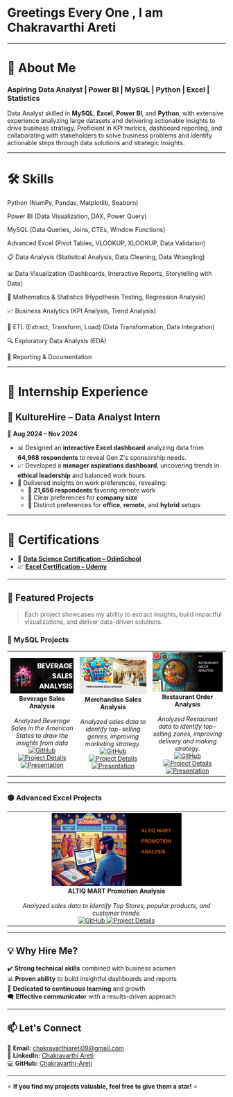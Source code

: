 # Greetings Every One , I am  Chakravarthi Areti  

---

# 🚀 About Me  
### Aspiring Data Analyst | Power BI | MySQL | Python | Excel | Statistics

Data Analyst skilled in **MySQL**, **Excel**, **Power BI**, and **Python**, with extensive experience analyzing large datasets and delivering actionable insights to drive business strategy. Proficient in KPI metrics, dashboard reporting, and collaborating with stakeholders to solve business problems and identify actionable steps through data solutions and strategic insights.

---

#    **🛠️ Skills**

Python (NumPy, Pandas, Matplotlib, Seaborn)

Power BI (Data Visualization, DAX, Power Query)

MySQL (Data Queries, Joins, CTEs, Window Functions)

Advanced Excel (Pivot Tables, VLOOKUP, XLOOKUP, Data Validation)

📋 Data Analysis (Statistical Analysis, Data Cleaning, Data Wrangling)

📊 Data Visualization (Dashboards, Interactive Reports, Storytelling with Data)

🧮 Mathematics & Statistics (Hypothesis Testing, Regression Analysis)

📈 Business Analytics (KPI Analysis, Trend Analysis)

📂 ETL (Extract, Transform, Load) (Data Transformation, Data Integration)

🔍 Exploratory Data Analysis (EDA)

📄 Reporting & Documentation


----------

# 💼 Internship Experience  
## 🔹 KultureHire – **Data Analyst Intern**  
📅 **Aug 2024 – Nov 2024**  

- 📊 Designed an **interactive Excel dashboard** analyzing data from **64,968 respondents** to reveal Gen Z's sponsorship needs.  
- 📈 Developed a **manager aspirations dashboard**, uncovering trends in **ethical leadership** and balanced work hours.  
- 🔎 Delivered insights on work preferences, revealing:  
   - 🏡 **21,656 respondents** favoring remote work  
   - 🏢 Clear preferences for **company size**  
   - 💼 Distinct preferences for **office**, **remote**, and **hybrid** setups  

---

# 📜 Certifications  
- 🎯 [**Data Science Certification – OdinSchool**](https://drive.google.com/file/d/1AbbRFzawAR-y2_FCgif3TDvvO5klhR6j/view?usp=sharing)  
- 📈 [**Excel Certification – Udemy**](https://drive.google.com/file/d/1Cxi_WBBh0nn82ibnsEQb28p0AAjH_6oe/view?usp=sharing)  

---

  




## 📂 **Featured Projects**  
> Each project showcases my ability to extract insights, build impactful visualizations, and deliver data-driven solutions.  

### 🔹 **MySQL Projects**  
<table>
  <tr>
    <td align="center">
      <img src="https://github.com/Chakravarthi-areti/Chakravarthi-areti/blob/main/Screenshot%202025-03-22%20194136.png?raw=true" alt="Beverage Sales Analysis" width="300">
      <br>
      <b>Beverage Sales Analysis</b>  
      <br></br>
      <i>Analyzed Beverage Sales in the American States to draw the insights from data</i>  
      <br>
       <a href="https://github.com/Chakravarthi-areti/Beverage_Sales_Analysis_Using_MYSQL_-_Advanced_Excel">
        <img src="https://img.shields.io/badge/View%20on%20GitHub-24292e?style=for-the-badge&logo=github" alt="GitHub">
      </a>
      <a href="https://medium.com/@chakravarthiareti09/beverage-sales-analysis-using-mysql-and-excel-63bb429f2ac3">
        <img src="https://img.shields.io/badge/Project%20Details-0078D7?style=for-the-badge&logo=we" alt="Project Details">
      </a>
      <a href="https://www.linkedin.com/feed/update/urn:li:activity:7307604739771224067/?source=post_page-----63bb429f2ac3---------------------------------------">
        <img src="https://img.shields.io/badge/Video-Presentation-red?logo=youtube" alt="Presentation">
      </a>
    </td>
    <td align="center">
      <img src="https://github.com/Chakravarthi-areti/Chakravarthi-areti/blob/main/MerchandiseSalesimg.png?raw=true" alt="Merchandise Sales Analysis" width="300">
      <br>
      <b>Merchandise Sales Analysis</b>  
       <br></br>
      <i>Analyzed sales data to identify top-selling genres, improving marketing strategy.</i>  
      <br>
      <a href="https://github.com/Chakravarthi-areti/Merchandise_Sales_Analysis_Using_MYSQL">
        <img src="https://img.shields.io/badge/View%20on%20GitHub-24292e?style=for-the-badge&logo=github" alt="GitHub">
      </a>
      <a href="https://medium.com/@chakravarthiareti09/merchandise-sales-analysis-using-mysql-a87986faebb9">
        <img src="https://img.shields.io/badge/Project%20Details-0078D7?style=for-the-badge&logo=we" alt="Project Details">
      </a>
      <a href="https://www.linkedin.com/feed/update/urn:li:activity:7302173540353552384/">
        <img src="https://img.shields.io/badge/Video-Presentation-red?logo=youtube" alt="Presentation">
      </a>
    </td>

<td align="center">
      <img src="https://github.com/Chakravarthi-areti/Chakravarthi-areti/blob/main/Restaurant_order_Analysis_img.png?raw=true" alt="Merchandise Sales Analysis" width="300">
      <br>
      <b>Restaurant Order Analysis</b>  
       <br></br>
      <i>Analyzed Restaurant data to identify top-selling zones, improving delivery and making strategy.</i>  
      <br>
<div>
      <a href="https://github.com/Chakravarthi-areti/Restaurant-Order-Analytics">
        <img src="https://img.shields.io/badge/View%20on%20GitHub-24292e?style=for-the-badge&logo=github" alt="GitHub">
      </a>
</div>

<div>
      <a href="https://medium.com/@chakravarthiareti09/restaurant-order-analytics-b6b72fd815fc">
        <img src="https://img.shields.io/badge/Project%20Details-0078D7?style=for-the-badge&logo=we" alt="Project Details">
      </a>
</div>

<div>
      <a href="https://www.linkedin.com/feed/update/urn:li:activity:7300382982920359937/">
        <img src="https://img.shields.io/badge/Video-Presentation-red?logo=youtube" alt="Presentation">
      </a>
</div>
    </td>
  </tr>
</table>  

---
<!--
### 🟠 **Power BI Projects**  
<table>
  <tr>
    <td align="center">
      <img src="https://via.placeholder.com/300x200?text=Car+Insurance+Analytics" alt="Car Insurance Analytics" width="300">
      <br>
      <b>Car Insurance Analytics</b>  
      <i>Built a dashboard analyzing 30,000 claims, improving claim processing insights.</i>  
      <br>
      <a href="https://github.com/Chakravarthi-areti/Car-Insurance-Analytics">
        <img src="https://img.shields.io/badge/View%20on%20GitHub-24292e?style=for-the-badge&logo=github" alt="GitHub">
      </a>
      <a href="https://your-target-website.com/car-insurance-analytics">
        <img src="https://img.shields.io/badge/Project%20Details-0078D7?style=for-the-badge&logo=web" alt="Project Details">
      </a>
    </td>
    <td align="center">
      <img src="https://via.placeholder.com/300x200?text=Hospital+Patient+Analysis" alt="Hospital Patient Analysis" width="300">
      <br>
      <b>Hospital Patient Analysis</b>  
      <i>Created visual insights for patient trends to enhance hospital resource planning.</i>  
      <br>
      <a href="https://github.com/Chakravarthi-areti/Hospital-Patient-Analysis">
        <img src="https://img.shields.io/badge/View%20on%20GitHub-24292e?style=for-the-badge&logo=github" alt="GitHub">
      </a>
      <a href="https://your-target-website.com/hospital-patient-analysis">
        <img src="https://img.shields.io/badge/Project%20Details-0078D7?style=for-the-badge&logo=web" alt="Project Details">
      </a>
    </td>
  </tr>
</table>  

-->


### 🟢 **Advanced Excel Projects**
<table>
  <tr>
    <td align="center">
      <img src="https://github.com/Chakravarthi-areti/Chakravarthi-areti/blob/main/Altiq_Mart_Promotion_img.png?raw=true" width="300">
      <br>
      <b>ALTIQ MART Promotion Analysis</b>  
<br> </br>
      <i>Analyzed sales data to identify Top Stores, popular products, and customer trends.</i>  
      <br>
      <a href="https://github.com/Chakravarthi-areti/Coffee-Shop-Sales-Analysis">
        <img src="https://img.shields.io/badge/View%20on%20GitHub-24292e?style=for-the-badge&logo=github" alt="GitHub">
      </a>
      <a href="https://medium.com/@chakravarthiareti09/altiq-mart-promotion-analysis-36f47163c1a9">
        <img src="https://img.shields.io/badge/Project%20Details-0078D7?style=for-the-badge&logo=web" alt="Project Details">
      </a>
    </td>
  </tr>
</table>


---

## 💡 **Why Hire Me?**  
✔️ **Strong technical skills** combined with business acumen  
📊 **Proven ability** to build insightful dashboards and reports  
🎯 **Dedicated to continuous learning** and growth  
🗨️ **Effective communicator** with a results-driven approach  

---

## 📫 **Let's Connect**  
📧 **Email:** [chakravarthiareti09@gmail.com](mailto:chakravarthiareti09@gmail.com)  
🔗 **LinkedIn:** [Chakravarthi Areti](https://www.linkedin.com/in/chakravarthiareti)  
💻 **GitHub:** [Chakravarthi-Areti](https://github.com/Chakravarthi-areti)  

---

⭐ **If you find my projects valuable, feel free to give them a star!** ⭐  
